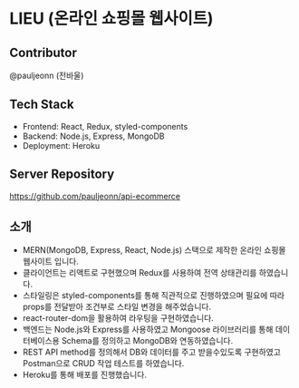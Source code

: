 # LIEU (온라인 쇼핑몰 웹사이트)

## Contributor

@pauljeonn (전바울)

## Tech Stack

- Frontend: React, Redux, styled-components
- Backend: Node.js, Express, MongoDB
- Deployment: Heroku

## Server Repository

https://github.com/pauljeonn/api-ecommerce

## 소개

- MERN(MongoDB, Express, React, Node.js) 스택으로 제작한 온라인 쇼핑몰 웹사이트 입니다.
- 클라이언트는 리액트로 구현했으며 Redux를 사용하여 전역 상태관리를 하였습니다.
- 스타일링은 styled-components를 통해 직관적으로 진행하였으며 필요에 따라 props를 전달받아 조건부로 스타일 변경을 해주었습니다.
- react-router-dom을 활용하여 라우팅을 구현하였습니다.
- 백엔드는 Node.js와 Express를 사용하였고 Mongoose 라이브러리를 통해 데이터베이스용 Schema를 정의하고 MongoDB와 연동하였습니다.
- REST API method를 정의해서 DB와 데이터를 주고 받을수있도록 구현하였고 Postman으로 CRUD 작업 테스트를 하였습니다.
- Heroku를 통해 배포를 진행했습니다.
